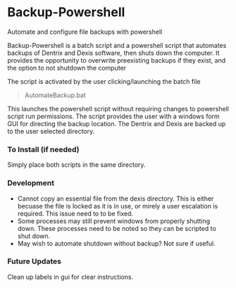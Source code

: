 # Backup-Powershell
Automate and configure file backups with powershell

Backup-Powershell is a batch script and a powershell script that automates backups of Dentrix and Dexis software, then shuts down the computer.
It provides the opportunity to overwrite preexisting backups if they exist, and the option to not shutdown the computer

The script is activated by the user clicking/launching the batch file
> AutomateBackup.bat

This launches the powershell script without requiring changes to powershell script run permissions. The script provides the user with a windows form GUI for directing the backup location. The Dentrix and Dexis are backed up to the user selected directory.

### To Install (if needed)
Simply place both scripts in the same directory.

### Development ###
* Cannot copy an essential file from the dexis directory. This is either becuase the file is locked as it is in use, or mirely a user escalation is required. This issue need to to be fixed.
* Some processes may still prevent windows from properly shutting down. These processes need to be noted so they can be scripted to shut down.
* May wish to automate shutdown without backup? Not sure if useful.



### Future Updates
Clean up labels in gui for clear instructions.









